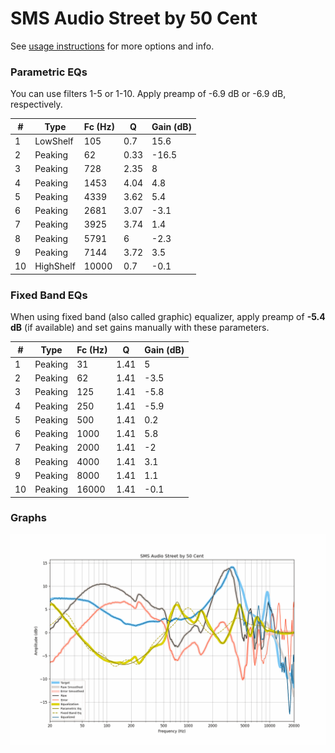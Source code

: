 # SMS Audio Street by 50 Cent
See [usage instructions](https://github.com/jaakkopasanen/AutoEq#usage) for more options and info.

### Parametric EQs
You can use filters 1-5 or 1-10. Apply preamp of -6.9 dB or -6.9 dB, respectively.

|   # | Type      |   Fc (Hz) |    Q |   Gain (dB) |
|-----|-----------|-----------|------|-------------|
|   1 | LowShelf  |       105 | 0.7  |        15.6 |
|   2 | Peaking   |        62 | 0.33 |       -16.5 |
|   3 | Peaking   |       728 | 2.35 |         8   |
|   4 | Peaking   |      1453 | 4.04 |         4.8 |
|   5 | Peaking   |      4339 | 3.62 |         5.4 |
|   6 | Peaking   |      2681 | 3.07 |        -3.1 |
|   7 | Peaking   |      3925 | 3.74 |         1.4 |
|   8 | Peaking   |      5791 | 6    |        -2.3 |
|   9 | Peaking   |      7144 | 3.72 |         3.5 |
|  10 | HighShelf |     10000 | 0.7  |        -0.1 |

### Fixed Band EQs
When using fixed band (also called graphic) equalizer, apply preamp of **-5.4 dB** (if available) and set gains manually with these parameters.

|   # | Type    |   Fc (Hz) |    Q |   Gain (dB) |
|-----|---------|-----------|------|-------------|
|   1 | Peaking |        31 | 1.41 |         5   |
|   2 | Peaking |        62 | 1.41 |        -3.5 |
|   3 | Peaking |       125 | 1.41 |        -5.8 |
|   4 | Peaking |       250 | 1.41 |        -5.9 |
|   5 | Peaking |       500 | 1.41 |         0.2 |
|   6 | Peaking |      1000 | 1.41 |         5.8 |
|   7 | Peaking |      2000 | 1.41 |        -2   |
|   8 | Peaking |      4000 | 1.41 |         3.1 |
|   9 | Peaking |      8000 | 1.41 |         1.1 |
|  10 | Peaking |     16000 | 1.41 |        -0.1 |

### Graphs
![](./SMS%20Audio%20Street%20by%2050%20Cent.png)
